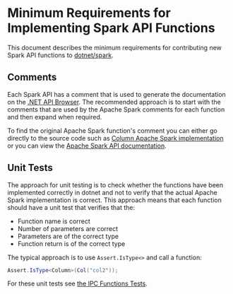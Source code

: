 Minimum Requirements for Implementing Spark API Functions
======================================================

This document describes the minimum requirements for contributing new Spark API functions to [dotnet/spark](https://github.com/dotnet/spark).

Comments
--------

Each Spark API has a comment that is used to generate the documentation on the [.NET API Browser](https://docs.microsoft.com/en-gb/dotnet/api/?view=spark-dotnet). The recommended approach is to start with the comments that are used by the Apache Spark comments for each function and then expand when required.

To find the original Apache Spark function's comment you can either go directly to the source code such as [Column Apache Spark implementation](https://github.com/apache/spark/blob/master/sql/core/src/main/scala/org/apache/spark/sql/Column.scala) or you can view the [Apache Spark API documentation](https://spark.apache.org/docs/latest/api/scala/index.html#org.apache.spark.sql.Column).

Unit Tests
----------

The approach for unit testing is to check whether the functions have been implemented correctly in dotnet and not to verify that the actual Apache Spark implementation is correct. This approach means that each function should have a unit test that verifies that the:

* Function name is correct
* Number of parameters are correct
* Parameters are of the correct type
* Function return is of the correct type

The typical approach is to use `Assert.IsType<>` and call a function:


```C#
Assert.IsType<Column>(Col("col2"));
```

For these unit tests see [the IPC Functions Tests](https://github.com/dotnet/spark/blob/master/src/csharp/Microsoft.Spark.E2ETest/IpcTests/Sql/FunctionsTests.cs#L41).
